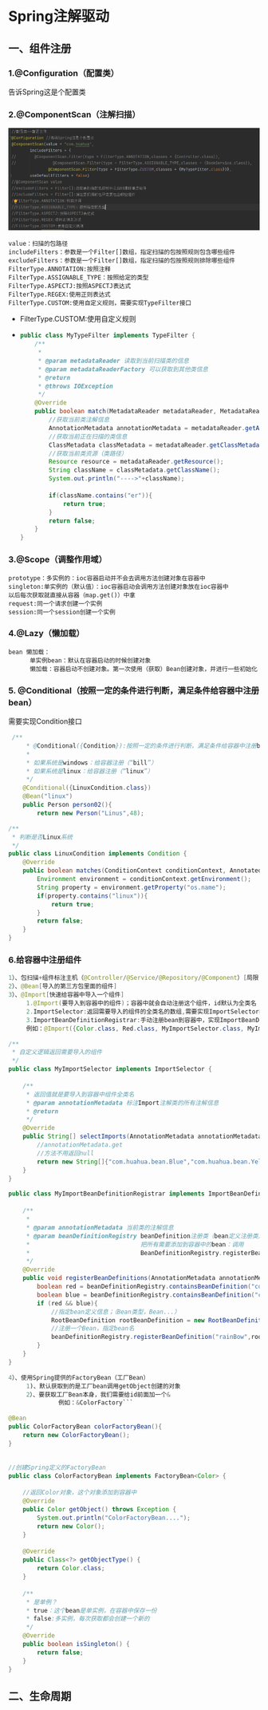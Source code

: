 # Spring注解驱动

## 一、组件注册

### 1.@Configuration（配置类）

告诉Spring这是个配置类

### 2.@ComponentScan（注解扫描）

![image-20211029212422924](Spring注解驱动.assets/image-20211029212422924.png)



```
value：扫描的包路径
includeFilters：参数是一个Filter[]数组，指定扫描的包按照规则包含哪些组件
excludeFilters：参数是一个Filter[]数组，指定扫描的包按照规则排除哪些组件
FilterType.ANNOTATION:按照注释
FilterType.ASSIGNABLE_TYPE：按照给定的类型
FilterType.ASPECTJ:按照ASPECTJ表达式
FilterType.REGEX:使用正则表达式
FilterType.CUSTOM:使用自定义规则，需要实现TypeFilter接口
```

* FilterType.CUSTOM:使用自定义规则

* ```java
  public class MyTypeFilter implements TypeFilter {
      /**
       *
       * @param metadataReader 读取到当前扫描类的信息
       * @param metadataReaderFactory 可以获取到其他类信息
       * @return
       * @throws IOException
       */
      @Override
      public boolean match(MetadataReader metadataReader, MetadataReaderFactory metadataReaderFactory) throws IOException {
          //获取当前类注解信息
          AnnotationMetadata annotationMetadata = metadataReader.getAnnotationMetadata();
          //获取当前正在扫描的类信息
          ClassMetadata classMetadata = metadataReader.getClassMetadata();
          //获取当前类资源（类路径）
          Resource resource = metadataReader.getResource();
          String className = classMetadata.getClassName();
          System.out.println("---->"+className);
  
          if(className.contains("er")){
              return true;
          }
          return false;
      }
  }
  ```

### 3.@Scope（调整作用域）

```
prototype：多实例的：ioc容器启动并不会去调用方法创建对象在容器中
singleton:单实例的（默认值）：ioc容器启动会调用方法创建对象放在ioc容器中
以后每次获取就直接从容器（map.get()）中拿
request:同一个请求创建一个实例
session:同一个session创建一个实例
```

### 4.@Lazy（懒加载）

```
bean 懒加载：
      单实例bean：默认在容器启动的时候创建对象
      懒加载：容器启动不创建对象。第一次使用（获取）Bean创建对象，并进行一些初始化
```

### 5. @Conditional（按照一定的条件进行判断，满足条件给容器中注册bean）

需要实现Condition接口

```java
 /**
     * @Conditional({Condition}):按照一定的条件进行判断，满足条件给容器中注册bean
     *
     * 如果系统是windows：给容器注册（“bill”）
     * 如果系统是linux：给容器注册（“linux”）
     */
    @Conditional({LinuxCondition.class})
    @Bean("linux")
    public Person person02(){
        return new Person("Linus",48);
```

```java
/**
 * 判断是否Linux系统
 */
public class LinuxCondition implements Condition {
    @Override
    public boolean matches(ConditionContext conditionContext, AnnotatedTypeMetadata annotatedTypeMetadata) {
        Environment environment = conditionContext.getEnvironment();
        String property = environment.getProperty("os.name");
        if(property.contains("linux")){
            return true;
        }
        return false;
    }
}
```

### 6.给容器中注册组件

```java
1）、包扫描+组件标注主机（@Controller/@Service/@Repository/@Component）[局限：自己写的类可以下载，第三方jar包等非自己写的类无法加载]
2）、@Bean[导入的第三方包里面的组件]
3）、@Import[快速给容器中导入一个组件]
     1.@Import(要导入到容器中的组件)；容器中就会自动注册这个组件，id默认为全类名
     2.ImportSelector:返回需要导入的组件的全类名的数组,需要实现ImportSelector接口；
     3.ImportBeanDefinitionRegistrar:手动注册bean到容器中，实现ImportBeanDefinitionRegistrar接口
     例如：@Import({Color.class, Red.class, MyImportSelector.class, MyImportBeanDefinitionRegistrar.class})//导入组件，id默认是组件的全类名
```

```java
/**
 * 自定义逻辑返回需要导入的组件
 */
public class MyImportSelector implements ImportSelector {

    /**
     * 返回值就是要导入到容器中组件全类名
     * @param annotationMetadata 标注Import注解类的所有注解信息
     * @return
     */
    @Override
    public String[] selectImports(AnnotationMetadata annotationMetadata) {
        //annotationMetadata.get
        //方法不用返回null
        return new String[]{"com.huahua.bean.Blue","com.huahua.bean.Yellow"};
    }
}

```

```java
public class MyImportBeanDefinitionRegistrar implements ImportBeanDefinitionRegistrar {

    /**
     *
     * @param annotationMetadata 当前类的注解信息
     * @param beanDefinitionRegistry beanDefinition注册类（bean定义注册类）
     *                               把所有需要添加到容器中的bean：调用
     *                               BeanDefinitionRegistry.registerBeanDefinition手工注册
     */
    @Override
    public void registerBeanDefinitions(AnnotationMetadata annotationMetadata, BeanDefinitionRegistry beanDefinitionRegistry) {
        boolean red = beanDefinitionRegistry.containsBeanDefinition("com.huahua.bean.Red");
        boolean blue = beanDefinitionRegistry.containsBeanDefinition("com.huahua.bean.Blue");
        if (red && blue){
            //指定bean定义信息；（Bean类型，Bean...）
            RootBeanDefinition rootBeanDefinition = new RootBeanDefinition(RainBow.class);
            //注册一个Bean，指定bean名
            beanDefinitionRegistry.registerBeanDefinition("rainBow",rootBeanDefinition);
        }
    }
}
```



```          java
4）、使用Spring提供的FactoryBean（工厂Bean）
     1)、默认获取到的是工厂bean调用getObject创建的对象
     2）、要获取工厂Bean本身，我们需要给id前面加一个&
              例如：&ColorFactory```
```

```java
@Bean
public ColorFactoryBean colorFactoryBean(){
    return new ColorFactoryBean();
}
```

```java

//创建Spring定义的FactoryBean
public class ColorFactoryBean implements FactoryBean<Color> {

    //返回Color对象，这个对象添加到容器中
    @Override
    public Color getObject() throws Exception {
        System.out.println("ColorFactoryBean....");
        return new Color();
    }

    @Override
    public Class<?> getObjectType() {
        return Color.class;
    }

    /**
     * 是单例？
     * true：这个bean是单实例，在容器中保存一份
     * false:多实例，每次获取都会创建一个新的
     */
    @Override
    public boolean isSingleton() {
        return false;
    }
}
```

## 二、生命周期

